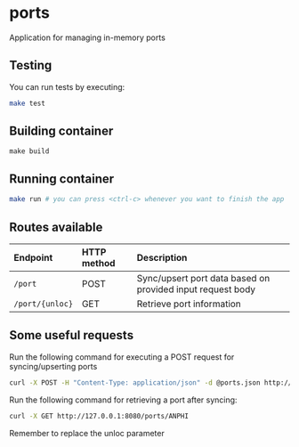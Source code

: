 # ports

Application for managing in-memory ports

## Testing
You can run tests by executing:
```bash
make test
```

## Building container
```
make build
```

## Running container
```bash
make run # you can press <ctrl-c> whenever you want to finish the app
```

## Routes available

| Endpoint | HTTP method | Description |
| :-- | :-- | :-- |
| `/port` | POST | Sync/upsert port data based on provided input request body |
| `/port/{unloc}` | GET | Retrieve port information |

## Some useful requests

Run the following command for executing a POST request for syncing/upserting ports
```bash
curl -X POST -H "Content-Type: application/json" -d @ports.json http://127.0.0.1:8080/ports
```

Run the following command for retrieving a port after syncing:
```bash
curl -X GET http://127.0.0.1:8080/ports/ANPHI
```

Remember to replace the unloc parameter
